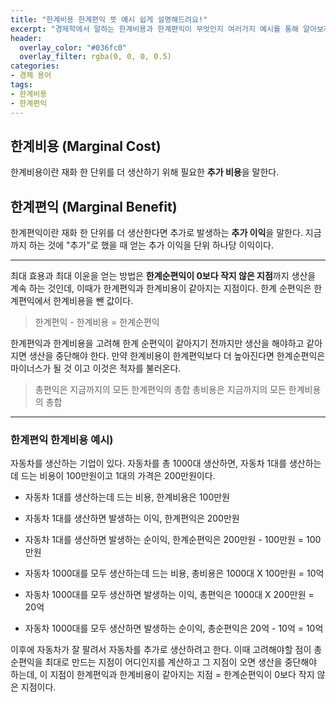```yaml
---
title: "한계비용 한계편익 뜻 예시 쉽게 설명해드려요!"
excerpt: "경제학에서 말하는 한계비용과 한계편익이 무엇인지 여러가지 예시를 통해 알아보자."
header:
  overlay_color: "#036fc0"
  overlay_filter: rgba(0, 0, 0, 0.5)
categories:
- 경제 용어
tags:
- 한계비용
- 한계편익
---
```


## 한계비용 (Marginal Cost)

한계비용이란 재화 한 단위를 더 생산하기 위해 필요한 **추가 비용**을 말한다.

## 한계편익 (Marginal Benefit)

한계편익이란 재화 한 단위를 더 생산한다면 추가로 발생하는 **추가 이익**을 말한다. 지금까지 하는 것에 "추가"로 했을 때 얻는 추가 이익을 단위 하나당 이익이다.

---

최대 효용과 최대 이윤을 얻는 방법은 **한계순편익이 0보다 작지 않은 지점**까지 생산을 계속 하는 것인데, 이때가 한계편익과 한계비용이 같아지는 지점이다. 한계 순편익은 한계편익에서 한계비용을 뺀 값이다.

> 한계편익 - 한계비용 = 한계순편익

한계편익과 한계비용을 고려해 한계 순편익이 같아지기 전까지만 생산을 해야하고 같아지면 생산을 중단해야 한다. 만약 한계비용이 한계편익보다 더 높아진다면 한계순편익은 마이너스가 될 것 이고 이것은 적자를 불러온다.

> 총편익은 지금까지의 모든 한계편익의 총합
총비용은 지금까지의 모든 한계비용의 총합

---

### 한계편익 한계비용 예시)

자동차를 생산하는 기업이 있다. 자동차를 총 1000대 생산하면, 자동차 1대를 생산하는데 드는 비용이 100만원이고 1대의 가격은 200만원이다.
​
* 자동차 1대를 생산하는데 드는 비용, 한계비용은 100만원
* 자동차 1대를 생산하면 발생하는 이익, 한계편익은 200만원
* 자동차 1대를 생산하면 발생하는 순이익, 한계순편익은 200만원 - 100만원 = 100만원


* 자동차 1000대를 모두 생산하는데 드는 비용, 총비용은 1000대 X 100만원 = 10억
* 자동차 1000대를 모두 생산하면 발생하는 이익, 총편익은 1000대 X 200만원 = 20억
* 자동차 1000대를 모두 생산하면 발생하는 순이익, 총순편익은 20억 - 10억 = 10억

이후에 자동차가 잘 팔려서 자동차를 추가로 생산하려고 한다. 이때 고려해야할 점이 총순편익을 최대로 만드는 지점이 어디인지를 계산하고 그 지점이 오면 생산을 중단해야 하는데, 이 지점이 한계편익과 한계비용이 같아지는 지점 = 한계순편익이 0보다 작지 않은 지점이다.
